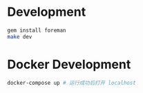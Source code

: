 # Development
```bash
gem install foreman
make dev
```

# Docker Development
```bash
docker-compose up # 运行成功后打开 localhost
```
